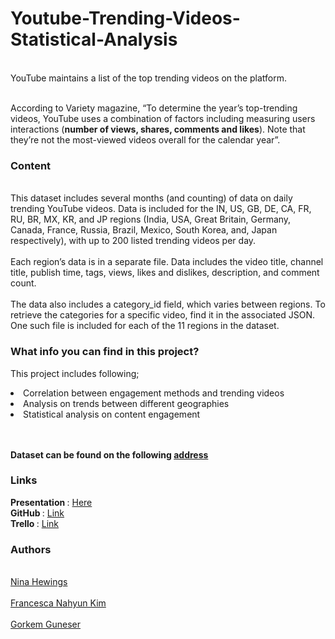 # Youtube-Trending-Videos-Statistical-Analysis

<br>YouTube maintains a list of the top trending videos on the platform. </br>

<br>According to Variety magazine, “To determine the year’s top-trending videos, YouTube uses a combination of factors including measuring users interactions (<b>number of views, shares, comments and likes</b>). Note that they’re not the most-viewed videos overall for the calendar year”.</br>

### <b>Content</b>
<br>This dataset includes several months (and counting) of data on daily trending YouTube videos. Data is included for the IN, US, GB, DE, CA, FR, RU, BR, MX, KR, and JP regions (India, USA, Great Britain, Germany, Canada, France, Russia, Brazil, Mexico, South Korea, and, Japan respectively), with up to 200 listed trending videos per day.</br>
<br>Each region’s data is in a separate file. Data includes the video title, channel title, publish time, tags, views, likes and dislikes, description, and comment count.</br>
<br>The data also includes a category_id field, which varies between regions. To retrieve the categories for a specific video, find it in the associated JSON. One such file is included for each of the 11 regions in the dataset.</br>

### <b> What info you can find in this project? </b>
This project includes following;
<li>Correlation between engagement methods and trending videos </li>
<li>Analysis on trends between different geographies</li>
<li>Statistical analysis on content engagement</li>
<br> </br>

<b>Dataset can be found on the following [address](https://www.kaggle.com/rsrishav/youtube-trending-video-dataset)</b>


### Links
<b> Presentation </b>: [Here](https://docs.google.com/presentation/d/1rH1ASCiqTCpCj3rxgGSW_6Ct19q1lZfs/edit#slide=id.p3)</br>
<b> GitHub </b>: [Link](https://github.com/gorkemguneser/Youtube-Trending-Videos-Statistical-Analysis)</br>
<b> Trello </b>: [Link](https://trello.com/b/PZ0vHoHg/game-project-gorkem)</br>


### Authors

<br>[Nina Hewings](https://www.linkedin.com/in/nina-hewings-1405a57b/?originalSubdomain=nl)</br>
<br>[Francesca Nahyun Kim](https://www.linkedin.com/in/francescakim)</br>
<br>[Gorkem Guneser](https://www.linkedin.com/in/gorkemguneser/)</br>



